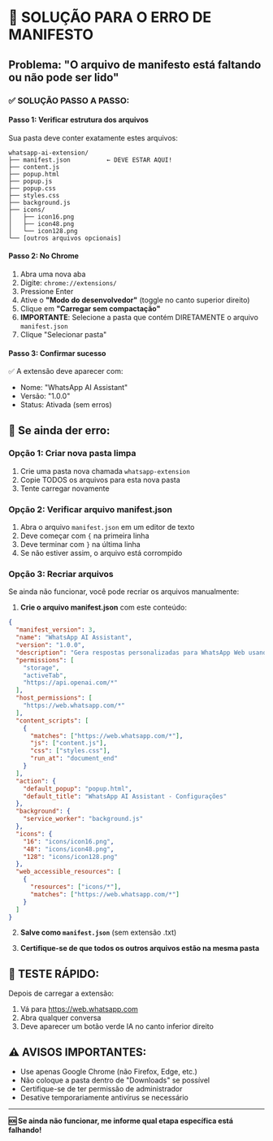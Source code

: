 # 🚨 SOLUÇÃO PARA O ERRO DE MANIFESTO

## Problema: "O arquivo de manifesto está faltando ou não pode ser lido"

### ✅ SOLUÇÃO PASSO A PASSO:

#### Passo 1: Verificar estrutura dos arquivos
Sua pasta deve conter exatamente estes arquivos:

```
whatsapp-ai-extension/
├── manifest.json          ← DEVE ESTAR AQUI!
├── content.js
├── popup.html
├── popup.js
├── popup.css
├── styles.css
├── background.js
├── icons/
│   ├── icon16.png
│   ├── icon48.png
│   └── icon128.png
└── [outros arquivos opcionais]
```

#### Passo 2: No Chrome
1. Abra uma nova aba
2. Digite: `chrome://extensions/`
3. Pressione Enter
4. Ative o **"Modo do desenvolvedor"** (toggle no canto superior direito)
5. Clique em **"Carregar sem compactação"**
6. **IMPORTANTE**: Selecione a pasta que contém DIRETAMENTE o arquivo `manifest.json`
7. Clique "Selecionar pasta"

#### Passo 3: Confirmar sucesso
✅ A extensão deve aparecer com:
- Nome: "WhatsApp AI Assistant"
- Versão: "1.0.0"
- Status: Ativada (sem erros)

## 🔧 Se ainda der erro:

### Opção 1: Criar nova pasta limpa
1. Crie uma pasta nova chamada `whatsapp-extension`
2. Copie TODOS os arquivos para esta nova pasta
3. Tente carregar novamente

### Opção 2: Verificar arquivo manifest.json
1. Abra o arquivo `manifest.json` em um editor de texto
2. Deve começar com `{` na primeira linha
3. Deve terminar com `}` na última linha
4. Se não estiver assim, o arquivo está corrompido

### Opção 3: Recriar arquivos
Se ainda não funcionar, você pode recriar os arquivos manualmente:

1. **Crie o arquivo manifest.json** com este conteúdo:
```json
{
  "manifest_version": 3,
  "name": "WhatsApp AI Assistant",
  "version": "1.0.0",
  "description": "Gera respostas personalizadas para WhatsApp Web usando OpenAI",
  "permissions": [
    "storage",
    "activeTab",
    "https://api.openai.com/*"
  ],
  "host_permissions": [
    "https://web.whatsapp.com/*"
  ],
  "content_scripts": [
    {
      "matches": ["https://web.whatsapp.com/*"],
      "js": ["content.js"],
      "css": ["styles.css"],
      "run_at": "document_end"
    }
  ],
  "action": {
    "default_popup": "popup.html",
    "default_title": "WhatsApp AI Assistant - Configurações"
  },
  "background": {
    "service_worker": "background.js"
  },
  "icons": {
    "16": "icons/icon16.png",
    "48": "icons/icon48.png",
    "128": "icons/icon128.png"
  },
  "web_accessible_resources": [
    {
      "resources": ["icons/*"],
      "matches": ["https://web.whatsapp.com/*"]
    }
  ]
}
```

2. **Salve como `manifest.json`** (sem extensão .txt)

3. **Certifique-se de que todos os outros arquivos estão na mesma pasta**

## 🎯 TESTE RÁPIDO:
Depois de carregar a extensão:
1. Vá para https://web.whatsapp.com
2. Abra qualquer conversa
3. Deve aparecer um botão verde IA no canto inferior direito

## ⚠️ AVISOS IMPORTANTES:
- Use apenas Google Chrome (não Firefox, Edge, etc.)
- Não coloque a pasta dentro de "Downloads" se possível
- Certifique-se de ter permissão de administrador
- Desative temporariamente antivírus se necessário

---

**🆘 Se ainda não funcionar, me informe qual etapa específica está falhando!**
